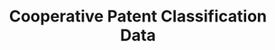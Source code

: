 ---
layout: default
bigquery: https://console.cloud.google.com/bigquery?p=patents-public-data&d=cpc&page=dataset
citation: '“Cooperative Patent Classification” by the EPO and USPTO, for public use. '
contributors: EPO, USPTO
cost: None
description: Cooperative Patent Classification Data contains the scheme and definitions
  of the Cooperative Patent Classification system for classifying patent documents.
  The CPC is the result of a partnership between the EPO and the USPTO in their joint
  effort to develop a common, internationally compatible classification system for
  technical documents, in particular patent publications, which will be used by both
  offices in the patent granting process
documentation: https://www.cooperativepatentclassification.org/cpcSchemeAndDefinitions
last_edit: Mon, 04 Apr 2022 19:07:06 GMT
location: https://www.cooperativepatentclassification.org/index
maintained_by: USPTO, EPO
schema_fields: '[''level'', ''childGroups'', ''limitingReferences'', ''sizeCache'',
  ''titlePart'', ''additional_only'', ''glossary'', ''residualReferences'', ''residual_references'',
  ''title_full'', ''titleFull'', ''limiting_references'', ''symbol'', ''child_groups'',
  ''informativeReferences'', ''date_revised'', ''breakdownCode'', ''applicationReferences'',
  ''definition'', ''status'', ''dateRevised'', ''breakdown_code'', ''not_allocatable'',
  ''ipc_concordant'', ''notAllocatable'', ''ipcConcordant'', ''informative_references'',
  ''application_references'', ''children'', ''title_part'', ''synonyms'', ''parents'']'
shortname: cooperative_patent_classification
tags:
- patents
- science
title: Cooperative Patent Classification Data
uuid: 984374a7-16e9-4b35-9445-458daceb01bf
---